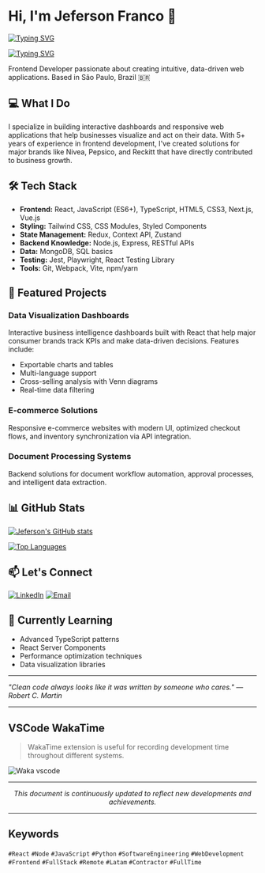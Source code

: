 # Hi, I'm Jeferson Franco 👋

[![Typing SVG](https://readme-typing-svg.demolab.com/?lines=ReactJS;NodeJS;Python;AI+and+LLM;English+and+Spanish+spokesperson;Portuguese+native+speaker;pet+lover;DeepSeek+fanboy;let's+connect+on+LinkedIn)](https://github.com/jeferson-franco)

[![Typing SVG](https://readme-typing-svg.demolab.com/?lines=NodeJS;Python;AI+and+LLM;English+and+Spanish+spokesperson;Portuguese+native+speaker;pet+lover;DeepSeek+fanboy;let's+connect+on+LinkedIn;ReactJS)](https://github.com/jeferson-franco)

Frontend Developer passionate about creating intuitive, data-driven web applications. Based in São Paulo, Brazil 🇧🇷

## 💻 What I Do

I specialize in building interactive dashboards and responsive web applications that help businesses visualize and act on their data. With 5+ years of experience in frontend development, I've created solutions for major brands like Nivea, Pepsico, and Reckitt that have directly contributed to business growth.

## 🛠️ Tech Stack

- **Frontend:** React, JavaScript (ES6+), TypeScript, HTML5, CSS3, Next.js, Vue.js
- **Styling:** Tailwind CSS, CSS Modules, Styled Components
- **State Management:** Redux, Context API, Zustand
- **Backend Knowledge:** Node.js, Express, RESTful APIs
- **Data:** MongoDB, SQL basics
- **Testing:** Jest, Playwright, React Testing Library
- **Tools:** Git, Webpack, Vite, npm/yarn

## 🌟 Featured Projects

### Data Visualization Dashboards
Interactive business intelligence dashboards built with React that help major consumer brands track KPIs and make data-driven decisions. Features include:
- Exportable charts and tables
- Multi-language support
- Cross-selling analysis with Venn diagrams
- Real-time data filtering

### E-commerce Solutions
Responsive e-commerce websites with modern UI, optimized checkout flows, and inventory synchronization via API integration.

### Document Processing Systems
Backend solutions for document workflow automation, approval processes, and intelligent data extraction.

## 📊 GitHub Stats

[![Jeferson's GitHub stats](https://github-readme-stats.vercel.app/api?username=jeferson-franco&show_icons=true&theme=dracula)](https://github.com/jeferson-franco)

[![Top Languages](https://github-readme-stats.vercel.app/api/top-langs/?username=jeferson-franco&layout=compact&theme=dracula)](https://github.com/jeferson-franco)

## 📫 Let's Connect

[![LinkedIn](https://img.shields.io/badge/LinkedIn-jefersonfranco-blue?style=flat-square&logo=linkedin)](https://linkedin.com/in/franco-jeferson/)
[![Email](https://img.shields.io/badge/Email-jefersonfranco%40protonmail.com-red?style=flat-square&logo=gmail)](mailto:jefersonfranco@protonmail.com)

## 🌱 Currently Learning

- Advanced TypeScript patterns
- React Server Components
- Performance optimization techniques
- Data visualization libraries

---

*"Clean code always looks like it was written by someone who cares." — Robert C. Martin*

---

## VSCode WakaTime

> WakaTime extension is useful for recording development time throughout different systems.

![Waka vscode](https://wakatime.com/share/@328ec2d1-7a5b-47b2-8ff2-1d3c2f9fa1a9/ae7a4b23-a486-4c32-9402-e4147d7dfac8.svg)

---

<div align="center">

*This document is continuously updated to reflect new developments and achievements.*

</div>

---

## Keywords

`#React` `#Node` `#JavaScript` `#Python` `#SoftwareEngineering` `#WebDevelopment` `#Frontend` `#FullStack` `#Remote` `#Latam` `#Contractor` `#FullTime`
